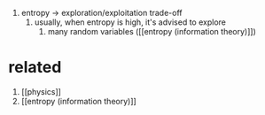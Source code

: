 1. entropy → exploration/exploitation trade-off
	1. usually, when entropy is high, it's advised to explore
		1. many random variables ([[entropy (information theory)]])

# related
1. [[physics]]
2. [[entropy (information theory)]]